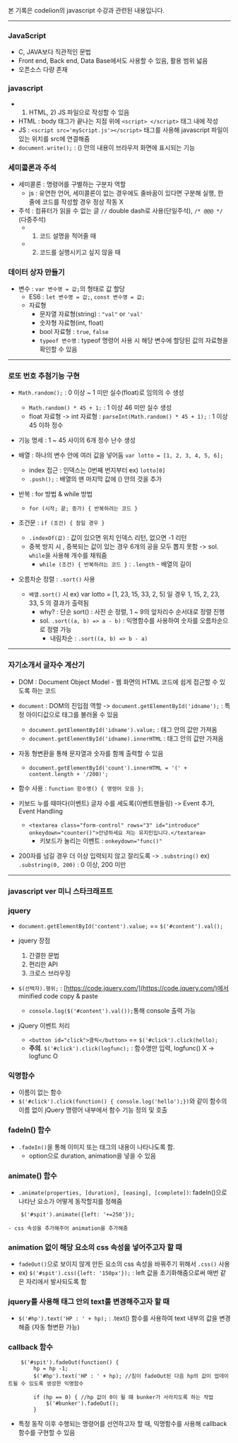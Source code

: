 본 기록은 codelion의 javascript 수강과 관련된 내용입니다.

------


### JavaScript
- C, JAVA보다 직관적인 문법
- Front end, Back end, Data Base에서도 사용할 수 있음, 활용 범위 넓음
- 오픈소스 다량 존재

### javascript
- 1) HTML, 2) JS 파일으로 작성할 수 있음
- HTML : body 태그가 끝나는 지점 위에 ```<script> </script>``` 태그 내에 작성
- JS : ```<script src='myScript.js'></script>``` 태그를 사용해 javascript 파일이 있는 위치를 src에 연결해줌
- ```document.write();``` : () 안의 내용이 브라우저 화면에 표시되는 기능

### 세미콜론과 주석
- 세미콜론 : 명령어를 구별하는 구분자 역할
    - js : 유연한 언어, 세미콜론이 없는 경우에도 줄바꿈이 있다면 구분해 실행, 한 줄에 코드를 작성할 경우 정상 작동 X
- 주석 : 컴퓨터가 읽을 수 없는 글 ```//``` double dash로 사용(단일주석), ```/* @@@ */``` (다중주석)
    - 1. 코드 설명을 적어줄 때
    - 2. 코드를 실행시키고 싶지 않을 때

### 데이터 상자 만들기
- 변수 : ```var 변수명 = 값;```의 형태로 값 할당
    - ES6 : ```let 변수명 = 값;```, ```const 변수명 = 값;```
    - 자료형
        - 문자열 자료형(string) : ```"val"``` or ```'val'```
        - 숫자형 자료형(int, float)
        - bool 자료형 : ```true```, ```false```
        - ```typeof 변수명``` : typeof 명령어 사용 시 해당 변수에 할당된 값의 자료형을 확인할 수 있음

------

### 로또 번호 추첨기능 구현
- ```Math.random();``` : 0 이상 ~ 1 미만 실수(float)로 임의의 수 생성
    - ```Math.random() * 45 + 1;``` : 1 이상 46 미만 실수 생성
    - float 자료형 -> int 자료형 : ```parseInt(Math.random() * 45 + 1);``` : 1 이상 45 이하 정수

- 기능 명세 : 1 ~ 45 사이의 6개 정수 난수 생성

- 배열 : 하나의 변수 안에 여러 값을 넣어둠 ```var lotto = [1, 2, 3, 4, 5, 6];```
    - index 접근 : 인덱스는 0번째 번지부터 ex) ```lotto[0]```
    - ```.push();``` : 배열의 맨 마지막 값에 () 안의 것을 추가

- 반복 : for 방법 & while 방법
    - ```for (시작; 끝; 증가) { 반복하려는 코드 }```

- 조건문 : ```if (조건) { 참일 경우 }```
    - ```.indexOf(값)``` : 값이 있으면 위치 인덱스 리턴, 없으면 -1 리턴
    - 중복 방지 시 , 중복되는 값이 있는 경우 6개의 공을 모두 뽑지 못함 -> sol. ```while```을 사용해 개수를 채워줌
        - ```while (조건) { 반복하려는 코드 }``` : ```.length``` - 배열의 길이

- 오름차순 정렬 : ```.sort()``` 사용
    - ```배열.sort()``` 시 ex) var lotto = [1, 23, 15, 33, 2, 5] 일 경우 1, 15, 2, 23, 33, 5 의 결과가 출력됨
        - why? : 단순 sort() : 사전 순 정렬, 1 ~ 9의 앞자리수 순서대로 정렬 진행
        - sol. ```.sort((a, b) => a - b)``` : 익명함수를 사용하여 숫자를 오름차순으로 정렬 가능
            - 내림차순 : ```.sort((a, b) => b - a)```

------

### 자기소개서 글자수 계산기
- DOM : Document Object Model - 웹 화면의 HTML 코드에 쉽게 접근할 수 있도록 하는 코드
- ```document``` : DOM의 진입점 역할 -> ```document.getElementById('idname');``` : 특정 아이디값으로 태그를 불러올 수 있음
    - ```document.getElementById('idname').value;``` : 태그 안의 값만 가져옴
    - ```document.getElementById('idname).innerHTML``` : 태그 안의 값만 가져옴

- 자동 형변환을 통해 문자열과 숫자를 함께 출력할 수 있음
    - ```document.getElementById('count').innerHTML = '(' + content.length + '/200)';```

- 함수 사용 : ```function 함수명() { 명령어 모음 };```
- 키보드 누를 때마다(이벤트) 글자 수를 세도록(이벤트핸들링) -> Event 추가, Event Handling
    - ```<textarea class="form-control" rows="3" id="introduce" onkeydown="counter()">안녕하세요 저는 유지민입니다.</textarea>```
        - 키보드가 눌리는 이벤트 : ```onkeydown="func()"```

- 200자를 넘길 경우 더 이상 입력되지 않고 잘리도록 -> ```.substring()```    ex) ```.substring(0, 200)``` : 0 이상, 200 미만

------

### javascript ver 미니 스타크래프트

### jquery
- ```document.getElementById('content').value;``` == ```$('#content').val();```
- jquery 장점
    1. 간결한 문법
    2. 편리한 API
    3. 크로스 브라우징
- ```$(선택자).행위;``` : [https://code.jquery.com/](https://code.jquery.com/)에서 minified code copy & paste
    - ```console.log($('#content').val());```통해 console 출력 가능

- jQuery 이벤트 처리
    - ```<button id="click">클릭</button>``` == ```$('#click').click(hello);```
    - **주의**. ```$('#click').click(logfunc);``` : 함수명만 입력, logfunc() X -> logfunc O

### 익명함수
- 이름이 없는 함수
- ```$('#click').click(function() { console.log('hello');})```와 같이 함수의 이름 없이 jQuery 명령어 내부에서 함수 기능 정의 및 호출

### fadeIn() 함수
- ```.fadeIn()```을 통해 이미지 또는 태그의 내용이 나타나도록 함.
    - option으로 duration, animation을 넣을 수 있음

### animate() 함수
- ```.animate(properties, [duration], [easing], [complete])```: fadeIn()으로 나타난 요소가 어떻게 동작할지를 정해줌
```
    $('#spit').animate({left: '+=250'});
```
    - css 속성을 추가해주어 animation을 추가해줌

### animation 없이 해당 요소의 css 속성을 넣어주고자 할 때
- ```fadeOut()```으로 보이지 않게 만든 요소의 css 속성을 바꿔주기 위해서 ```.css()``` 사용
- ex) ```$('#spit').css({left: '150px'});``` : left 값을 초기화해줌으로써 매번 같은 자리에서 발사되도록 함

### jquery를 사용해 태그 안의 text를 변경해주고자 할 때
- ```$('#hp').text('HP : ' + hp);``` : .text() 함수를 사용하여 text 내부의 값을 변경해줌 (자동 형변환 가능)

### callback 함수
```
    $('#spit').fadeOut(function() {
        hp = hp -1;
        $('#hp').text('HP : ' + hp); //침이 fadeOut된 다음 hp의 값이 업데이트될 수 있도록 생성한 익명함수

        if (hp == 0) { //hp 값이 0이 될 떄 bunker가 사라지도록 하는 작업
            $('#bunker').fadeOut();
        }
```
- 특정 동작 이후 수행되는 명령어를 선언하고자 할 때, 익명함수를 사용해 callback 함수를 구현할 수 있음
